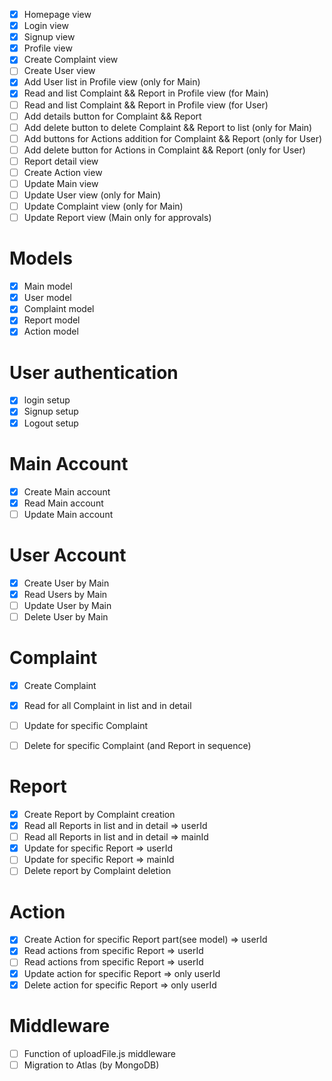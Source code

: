 - [x] Homepage view
- [x] Login view
- [x] Signup view
- [x] Profile view
- [x] Create Complaint view
- [ ] Create User view
- [x] Add User list in Profile view (only for Main)
- [x] Read and list Complaint && Report in Profile view (for Main)
- [ ] Read and list Complaint && Report in Profile view (for User)
- [ ] Add details button for Complaint && Report
- [ ] Add delete button to delete Complaint && Report to list (only for Main)
- [ ] Add buttons for Actions addition for Complaint && Report (only for User)
- [ ] Add delete button for Actions in Complaint && Report (only for User)
- [ ] Report detail view
- [ ] Create Action view
- [ ] Update Main view
- [ ] Update User view (only for Main) 
- [ ] Update Complaint view (only for Main)
- [ ] Update Report view (Main only for approvals)

# Models
- [x] Main model
- [x] User model
- [x] Complaint model
- [x] Report model
- [x] Action model

# User authentication
- [x] login setup
- [x] Signup setup
- [x] Logout setup

# Main Account
- [x] Create Main account
- [x] Read Main account
- [ ] Update Main account

# User Account
- [x] Create User by Main
- [x] Read Users by Main
- [ ] Update User by Main
- [ ] Delete User by Main

# Complaint
- [x] Create Complaint
- [x] Read for all Complaint in list and in detail
- [ ] Update for specific Complaint
- [ ] Delete for specific Complaint (and Report in sequence)


# Report
- [x] Create Report by Complaint creation
- [x] Read all Reports in list and in detail => userId
- [ ] Read all Reports in list and in detail => mainId
- [x] Update for specific Report => userId
- [ ] Update for specific Report => mainId
- [ ] Delete report by Complaint deletion

# Action
- [x] Create Action for specific Report part(see model) => userId
- [x] Read actions from specific Report => userId
- [ ] Read actions from specific Report => userId
- [x] Update action for specific Report => only userId
- [x] Delete action for specific Report => only userId

# Middleware
- [ ] Function of uploadFile.js middleware
- [ ] Migration to Atlas (by MongoDB)
